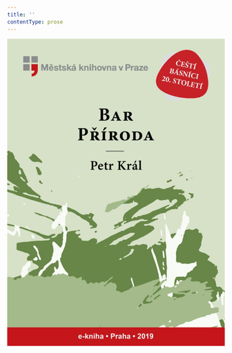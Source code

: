 ```yaml
---
title: ''
contentType: prose
---
```


<section>

![obalka_bar_priroda.jpg](./resources/obalka_bar_priroda_fmt.jpeg)

</section>
